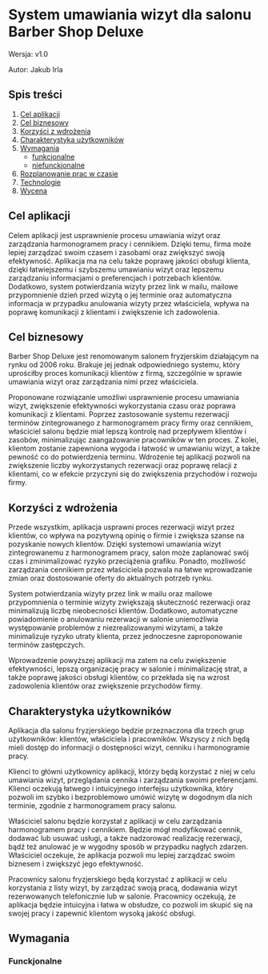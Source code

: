 # System umawiania wizyt dla salonu Barber Shop Deluxe

Wersja: v1.0

Autor: Jakub Irla

## Spis treści

1. [Cel aplikacji](#cel-aplikacji)
3. [Cel biznesowy](#cel-biznesowy)
4. [Korzyści z wdrożenia](#korzyści-z-wdrożenia)
5. [Charakterystyka użytkowników](#charakterystyka-użytkowników)
8. [Wymagania](#wymagania)
   * [funkcjonalne](#funkcjonalne)
   * [niefunckjonalne](#niefunkcjonalne)
5. [Rozplanowanie prac w czasie](#rozplanowanie-prac-w-czasie)
7. [Technologie](#technologie)
9. [Wycena](#wycena)

## Cel aplikacji

Celem aplikacji jest usprawnienie procesu umawiania wizyt oraz zarządzania harmonogramem pracy i cennikiem. Dzięki temu, firma może lepiej zarządzać swoim czasem i zasobami oraz zwiększyć swoją efektywność. Aplikacja ma na celu także poprawę jakości obsługi klienta, dzięki łatwiejszemu i szybszemu umawianiu wizyt oraz lepszemu zarządzaniu informacjami o preferencjach i potrzebach klientów. Dodatkowo, system potwierdzania wizyty przez link w mailu, mailowe przypomnienie dzień przed wizytą o jej terminie oraz automatyczna informacja w przypadku anulowania wizyty przez właściciela, wpływa na poprawę komunikacji z klientami i zwiększenie ich zadowolenia.

## Cel biznesowy

Barber Shop Deluxe jest renomowanym salonem fryzjerskim działającym na rynku od 2006 roku. Brakuje jej jednak odpowiedniego systemu, który uprościłby proces komunikacji klientów z firmą, szczególnie w sprawie umawiania wizyt oraz zarządzania nimi przez właściciela.

Proponowane rozwiązanie umożliwi usprawnienie procesu umawiania wizyt, zwiększenie efektywności wykorzystania czasu oraz poprawa komunikacji z klientami. Poprzez zastosowanie systemu rezerwacji terminów zintegrowanego z harmonogramem pracy firmy oraz cennikiem, właściciel salonu będzie miał lepszą kontrolę nad przepływem klientów i zasobów, minimalizując zaangażowanie pracowników w ten proces. Z kolei, klientom zostanie zapewniona wygoda i łatwość w umawianiu wizyt, a także pewność co do potwierdzenia terminu. Wdrożenie tej aplikacji pozwoli na zwiększenie liczby wykorzystanych rezerwacji oraz poprawę relacji z klientami, co w efekcie przyczyni się do zwiększenia przychodów i rozwoju firmy.

## Korzyści z wdrożenia

Przede wszystkim, aplikacja usprawni proces rezerwacji wizyt przez klientów, co wpływa na pozytywną opinię o firmie i zwiększa szanse na pozyskanie nowych klientów. Dzięki systemowi umawiania wizyt zintegrowanemu z harmonogramem pracy, salon może zaplanować swój czas i zminimalizować ryzyko przeciążenia grafiku. Ponadto, możliwość zarządzania cennikiem przez właściciela pozwala na łatwe wprowadzanie zmian oraz dostosowanie oferty do aktualnych potrzeb rynku.

System potwierdzania wizyty przez link w mailu oraz mailowe przypomnienia o terminie wizyty zwiększają skuteczność rezerwacji oraz minimalizują liczbę nieobecności klientów. Dodatkowo, automatyczne powiadomienie o anulowaniu rezerwacji w salonie uniemożliwia występowanie problemów z niezrealizowanymi wizytami, a także minimalizuje ryzyko utraty klienta, przez jednoczesne zaproponowanie terminów zastępczych.

Wprowadzenie powyższej aplikacji ma zatem na celu zwiększenie efektywności, lepszą organizację pracy w salonie i minimalizację strat, a także poprawę jakości obsługi klientów, co przekłada się na wzrost zadowolenia klientów oraz zwiększenie przychodów firmy.

## Charakterystyka użytkowników

Aplikacja dla salonu fryzjerskiego będzie przeznaczona dla trzech grup użytkowników: klientów, właściciela i pracowników. Wszyscy z nich będą mieli dostęp do informacji o dostępności wizyt, cenniku i harmonogramie pracy.

Klienci to główni użytkownicy aplikacji, którzy będą korzystać z niej w celu umawiania wizyt, przeglądania cennika i zarządzania swoimi preferencjami. Klienci oczekują łatwego i intuicyjnego interfejsu użytkownika, który pozwoli im szybko i bezproblemowo umówić wizytę w dogodnym dla nich terminie, zgodnie z harmonogramem pracy salonu.

Właściciel salonu będzie korzystał z aplikacji w celu zarządzania harmonogramem pracy i cennikiem. Będzie mógł modyfikować cennik, dodawać lub usuwać usługi, a także nadzorować realizację rezerwacji, bądź też anulować je w wygodny sposób w przypadku nagłych zdarzen. Właściciel oczekuje, że aplikacja pozwoli mu lepiej zarządzać swoim biznesem i zwiększyć jego efektywność.

Pracownicy salonu fryzjerskiego będą korzystać z aplikacji w celu korzystania z listy wizyt, by zarządzać swoją pracą, dodawania wizyt rezerwowanych telefonicznie lub w salonie. Pracownicy oczekują, że aplikacja będzie intuicyjna i łatwa w obsłudze, co pozwoli im skupić się na swojej pracy i zapewnić klientom wysoką jakość obsługi.

## Wymagania

### Funckjonalne
